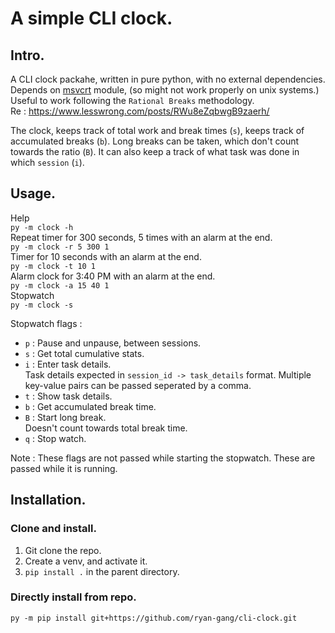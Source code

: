 # A simple CLI clock.
## Intro.
A CLI clock packahe, written in pure python, with no external dependencies. Depends on [msvcrt](https://docs.python.org/3/library/msvcrt.html) module, (so might not work properly on unix systems.)  
Useful to work following the `Rational Breaks` methodology.  
Re : https://www.lesswrong.com/posts/RWu8eZqbwgB9zaerh/

The clock, keeps track of total work and break times (`s`), keeps track of accumulated breaks (`b`). Long breaks can be taken, which don't count towards the ratio (`B`). It can also keep a track of what task was done in which `session` (`i`). 
## Usage.
Help  
`py -m clock -h`  
Repeat timer for 300 seconds, 5 times with an alarm at the end.  
`py -m clock -r 5 300 1`  
Timer for 10 seconds with an alarm at the end.  
`py -m clock -t 10 1`  
Alarm clock for 3:40 PM with an alarm at the end.  
`py -m clock -a 15 40 1`  
Stopwatch  
`py -m clock -s`  

Stopwatch flags :   
- `p` : Pause and unpause, between sessions.  
- `s` : Get total cumulative stats.  
- `i` : Enter task details.  
Task details expected in `session_id -> task_details` format. Multiple key-value pairs can be passed seperated by a comma. 
- `t` : Show task details.  
- `b` : Get accumulated break time.  
- `B` : Start long break.  
Doesn't count towards total break time.
- `q` : Stop watch.  

Note : These flags are not passed while starting the stopwatch. These are passed while it is running.
## Installation.
### Clone and install. 
1. Git clone the repo.
2. Create a venv, and activate it.
3. `pip install .` in the parent directory.

### Directly install from repo.  
`py -m pip install git+https://github.com/ryan-gang/cli-clock.git`